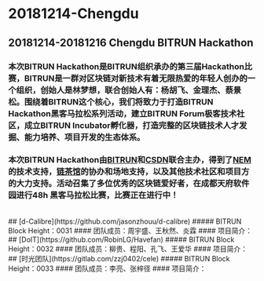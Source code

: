 # 20181214-Chengdu
20181214-20181216 Chengdu BITRUN Hackathon
----
### 本次BITRUN Hackathon是BITRUN组织承办的第三届Hackathon比赛，BITRUN是一群对区块链对新技术有着无限热爱的年轻人创办的一个组织，创始人是林梦想，联合创始人有：杨胡飞、金理杰、蔡景松。围绕着BITRUN这个核心，我们将致力于打造BITRUN Hackathon黑客马拉松系列活动，建立BITRUN Forum极客技术社区，成立BITRUN Incubator孵化器，打造完整的区块链技术人才发掘、能力培养、项目开发的生态体系。
### 本次BITRUN Hackathon由[BITRUN](http://www.bitruner.com/)和[CSDN](http://www.csdn.net/)联合主办，得到了[NEM](http://nem.io/)的技术支持，[链茶馆](http://www.lianchaguan.com/)的协办和场地支持，以及其他技术社区和项目方的大力支持。活动召集了多位优秀的区块链爱好者，在成都天府软件园进行48h 黑客马拉松比赛，比赛正在进行中！

<Br/>
## [d-Calibre](https://github.com/jasonzhouu/d-calibre) 
##### BITRUN Block Height：0031
#### 团队成员：周宇盛、王秋然、炎霖
#### 项目简介：

<Br/>
## [DoIT](https://github.com/RobinLG/Havefan) 
##### BITRUN Block Height：0032
#### 团队成员：柳贵、程阳、孔飞、王爱华
#### 项目简介：

<Br/>
## [时光团队](https://gitlab.com/zzj0402/cele) 
##### BITRUN Block Height：0033
#### 团队成员：李亮、张梓径
#### 项目简介：

